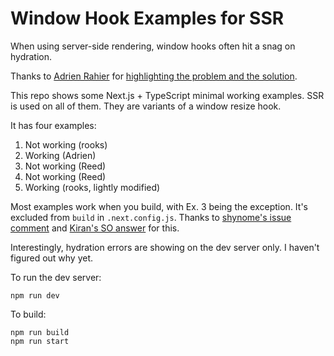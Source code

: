 # Window Hook Examples for SSR

When using server-side rendering, window hooks often hit a snag on hydration.

Thanks to [Adrien Rahier](https://dev.to/adrien) for [highlighting the problem and the solution](https://dev.to/adrien/creating-a-custom-react-hook-to-get-the-window-s-dimensions-in-next-js-135k).

This repo shows some Next.js + TypeScript minimal working examples.
SSR is used on all of them. They are variants of a window resize hook.

It has four examples:
1. Not working (rooks)
2. Working (Adrien)
3. Not working (Reed)
4. Not working (Reed)
5. Working (rooks, lightly modified)

Most examples work when you build, with Ex. 3 being the exception. It's excluded from `build` in `.next.config.js`.
Thanks to [shynome's issue comment](https://github.com/vercel/next.js/issues/8454#issuecomment-560432659) and [Kiran's SO answer](https://stackoverflow.com/questions/66872816/temporary-disable-next-js-pages-on-build) for this.

Interestingly, hydration errors are showing on the dev server only. I haven't figured out why yet.

To run the dev server:
```
npm run dev
```

To build:
```
npm run build
npm run start
```

